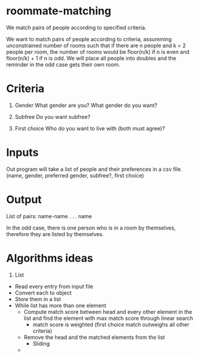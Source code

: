 # roommate-matching
We match pairs of people according to specified criteria.


We want to match pairs of people according to criteria, assumming unconstrained number of rooms such that if there are n people and k = 2 people per room, the number of rooms would be floor(n/k) if n is even and floor(n/k) + 1 if n is odd. We will place all people into doubles and the reminder in the odd case gets their own room.

# Criteria

1) Gender
What gender are you?
What gender do you want?

2) Subfree
Do you want subfree?

3) First choice
Who do you want to live with (both must agree)?

# Inputs

Out program will take a list of people and their preferences in a csv file. 
(name, gender, preferred gender, subfree?, first choice)

# Output
List of pairs:
name-name
.
.
.
name

In the odd case, there is one person who is in a room by themselves, therefore they are listed by themselves.


# Algorithms ideas

1) List
* Read every entry from input file
* Convert each to object
* Store them in a list
* While list has more than one element 
	* Compute match score between head and every other element in the list and find the element with max match score through linear search
		* match score is weighted (first choice match outweighs all other criteria)
	* Remove the head and the matched elements from the list
		* Sliding 
	* 



